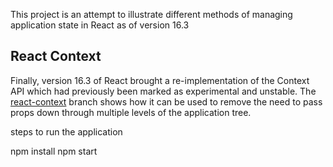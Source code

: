 This project is an attempt to illustrate different methods of managing application state in React as of version 16.3
## React Context
Finally, version 16.3 of React brought a re-implementation of the Context API which had previously been marked as experimental and unstable. The [react-context](https://github.com/dfcook/react-todos/tree/react-context) branch shows how it can be used to remove the need to pass props down through multiple levels of the application tree.

steps to run the application

npm install
npm start